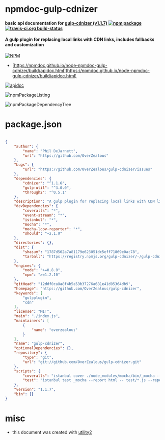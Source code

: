 # npmdoc-gulp-cdnizer

#### basic api documentation for  [gulp-cdnizer (v1.1.7)](https://github.com/OverZealous/gulp-cdnizer)  [![npm package](https://img.shields.io/npm/v/npmdoc-gulp-cdnizer.svg?style=flat-square)](https://www.npmjs.org/package/npmdoc-gulp-cdnizer) [![travis-ci.org build-status](https://api.travis-ci.org/npmdoc/node-npmdoc-gulp-cdnizer.svg)](https://travis-ci.org/npmdoc/node-npmdoc-gulp-cdnizer)

#### A gulp plugin for replacing local links with CDN links, includes fallbacks and customization

[![NPM](https://nodei.co/npm/gulp-cdnizer.png?downloads=true&downloadRank=true&stars=true)](https://www.npmjs.com/package/gulp-cdnizer)

- [https://npmdoc.github.io/node-npmdoc-gulp-cdnizer/build/apidoc.html](https://npmdoc.github.io/node-npmdoc-gulp-cdnizer/build/apidoc.html)

[![apidoc](https://npmdoc.github.io/node-npmdoc-gulp-cdnizer/build/screenCapture.buildCi.browser.%252Ftmp%252Fbuild%252Fapidoc.html.png)](https://npmdoc.github.io/node-npmdoc-gulp-cdnizer/build/apidoc.html)

![npmPackageListing](https://npmdoc.github.io/node-npmdoc-gulp-cdnizer/build/screenCapture.npmPackageListing.svg)

![npmPackageDependencyTree](https://npmdoc.github.io/node-npmdoc-gulp-cdnizer/build/screenCapture.npmPackageDependencyTree.svg)



# package.json

```json

{
    "author": {
        "name": "Phil DeJarnett",
        "url": "https://github.com/OverZealous"
    },
    "bugs": {
        "url": "https://github.com/OverZealous/gulp-cdnizer/issues"
    },
    "dependencies": {
        "cdnizer": "^1.1.6",
        "gulp-util": "^3.0.0",
        "through2": "^0.5.1"
    },
    "description": "A gulp plugin for replacing local links with CDN links, includes fallbacks and customization",
    "devDependencies": {
        "coveralls": "*",
        "event-stream": "*",
        "istanbul": "*",
        "mocha": "*",
        "mocha-lcov-reporter": "*",
        "should": "~2.1.0"
    },
    "directories": {},
    "dist": {
        "shasum": "1787d562a7a81179e623051dc5eff71869e0ac78",
        "tarball": "https://registry.npmjs.org/gulp-cdnizer/-/gulp-cdnizer-1.1.7.tgz"
    },
    "engines": {
        "node": ">=0.8.0",
        "npm": ">=1.2.10"
    },
    "gitHead": "12ddf0ca8a8f4b5a53b37276a681e41d05364db9",
    "homepage": "https://github.com/OverZealous/gulp-cdnizer",
    "keywords": [
        "gulpplugin",
        "cdn"
    ],
    "license": "MIT",
    "main": "./index.js",
    "maintainers": [
        {
            "name": "overzealous"
        }
    ],
    "name": "gulp-cdnizer",
    "optionalDependencies": {},
    "repository": {
        "type": "git",
        "url": "git://github.com/OverZealous/gulp-cdnizer.git"
    },
    "scripts": {
        "coveralls": "istanbul cover ./node_modules/mocha/bin/_mocha --report lcovonly -- -R spec && cat ./coverage/lcov.info | ./node_modules/coveralls/bin/coveralls.js && rm -rf ./coverage",
        "test": "istanbul test _mocha --report html -- test/*.js --reporter spec"
    },
    "version": "1.1.7",
    "bin": {}
}
```



# misc
- this document was created with [utility2](https://github.com/kaizhu256/node-utility2)
